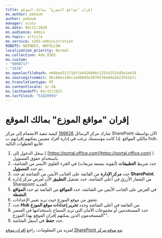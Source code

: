 ```yaml
---
title: إقران "مواقع الموزع" بمالك الموقع
ms.author: pebaum
author: pebaum
manager: scotv
ms.date: 04/21/2020
ms.audience: Admin
ms.topic: article
ms.service: o365-administration
ROBOTS: NOINDEX, NOFOLLOW
localization_priority: Normal
ms.collection: Adm_O365
ms.custom:
- "9000717"
- "2638"
ms.openlocfilehash: e08bed31171bfcb4420b86c225542515d5e1e819
ms.sourcegitcommit: 8bc60ec34bc1e40685e3976576e04a2623f63a7c
ms.translationtype: MT
ms.contentlocale: ar-SA
ms.lasthandoff: 04/15/2021
ms.locfileid: "51820993"
---
```

# <a name="associate-hub-sites-as-site-owner"></a>إقران "مواقع الموزع" بمالك الموقع

شارك مركز الرسائل [186626](https://admin.microsoft.com/Adminportal/Home?source=applauncher#/MessageCenter?id=MC186626) كيفية تنفيذ الانضمام إلى مركز SharePoint الآن بواسطة مالكي المواقع. إذا كانت مؤسستك ترغب في إدارة أفراد معينين يمكنهم إقرانهم ب hub، فاتبع الخطوات التالية: 

1. سجل الدخول إلى ( [https://portal.office.com](https://portal.office.com) ) باستخدام حقوق المسؤول.
2. حدد شريط **التطبيقات** (أيقونة بتسعة مربعات) في الجزء العلوي الأيسر من الشاشة، ثم حدد **المسؤول**.
3. حدد **مركز الإدارة** من القائمة على الجانب الأيمن من الشاشة ثم حدد **SharePoint**.
4. من الشعار الأزرق في أعلى الشاشة، حدد تشغيل **التطبيق** الآن لعرض مركز إدارة Sharepoint الجديد.
5. في العرض على الجانب الأيمن من الشاشة، حدد **المواقع** من القائمة ثم حدد **المواقع النشطة**.
6. تحقق من موقع الموزع حيث تريد تغيير الإعدادات.
7. حدد **Hub** من القائمة في أعلى الشاشة وحدد **تحرير إعدادات موقع الموزع**.
8. حدد المستخدمين أو مجموعات الأمان التي تريد السماح باستخدامها في العنصر "المستخدمون الذين يمكنهم إقران الموقع بهذا الموزع".
9. حدد **حفظ** في أسفل الشاشة.

لمزيد من المعلومات، راجع [إقران موقع SharePoint مع موقع مركز](https://support.office.com/article/associate-a-sharepoint-site-with-a-hub-site-ae0009fd-af04-4d3d-917d-88edb43efc05). 